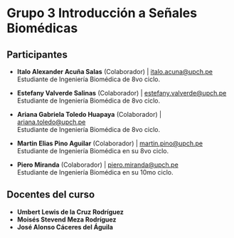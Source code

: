 # Grupo 3 Introducción a Señales Biomédicas


## Participantes

- **Italo Alexander Acuña Salas** (Colaborador) | [italo.acuna@upch.pe](mailto:italo.acuna@upch.pe)  
  Estudiante de Ingeniería Biomédica de 8vo ciclo.

- **Estefany Valverde Salinas** (Colaborador) | [estefany.valverde@upch.pe](mailto:estefany.valverde@upch.pe)  
  Estudiante de Ingeniería Biomédica de 8vo ciclo.

- **Ariana Gabriela Toledo Huapaya** (Colaborador) | [ariana.toledo@upch.pe](mailto:ariana.toledo@upch.pe)  
  Estudiante de Ingeniería Biomédica de 8vo ciclo.

- **Martin Elias Pino Aguilar** (Colaborador) | [martin.pino@upch.pe](mailto:martin.pino@upch.pe)  
  Estudiante de Ingeniería Biomédica en su 8vo ciclo.

- **Piero Miranda** (Colaborador) | [piero.miranda@upch.pe](mailto:piero.miranda@upch.pe)  
  Estudiante de Ingeniería Biomédica en su 10mo ciclo.

## Docentes del curso

- **Umbert Lewis de la Cruz Rodríguez**
- **Moisés Stevend Meza Rodríguez**
- **José Alonso Cáceres del Águila**

